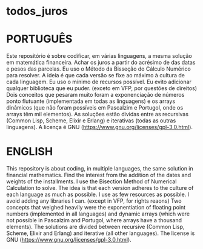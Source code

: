 # todos_juros

PORTUGUÊS
=========
Este repositório é sobre codificar, em várias linguagens, a mesma solução em matemática financeira. Achar os juros a partir do acrésimo de das datas e pesos das parcelas. Eu uso o Método da Bisseção do Cálculo Numérico para resolver. A ideia é que cada versão se fixe ao máximo à cultura de cada linguagem. Eu uso o mínimo de recursos possível. Eu evito adicionar qualquer biblioteca que eu puder. (exceto em VFP, por questões de direitos)
Dois conceitos que pesaram muito foram a exponenciação de números ponto flutuante (implementada em todas as linguagens) e os arrays dinâmicos (que não foram possíveis em Pascalzim e Portugol, onde os arrays têm mil elementos).
As soluções estão dividas entre as recursivas (Common Lisp, Scheme, Elixir e Erlang) e iterativas (todas as outras linguagens).
A licença é GNU (https://www.gnu.org/licenses/gpl-3.0.html).

ENGLISH
=======
This repository is about coding, in multiple languages, the same solution in financial mathematics. Find the interest from the addition of the dates and weights of the installments. I use the Bisection Method of Numerical Calculation to solve. The idea is that each version adheres to the culture of each language as much as possible. I use as few resources as possible. I avoid adding any libraries I can. (except in VFP, for rights reaons)
Two concepts that weighed heavily were the exponentiation of floating point numbers (implemented in all languages) and dynamic arrays (which were not possible in Pascalzim and Portugol, where arrays have a thousand elements).
The solutions are divided between recursive (Common Lisp, Scheme, Elixir and Erlang) and iterative (all other languages).
The license is GNU (https://www.gnu.org/licenses/gpl-3.0.html).
